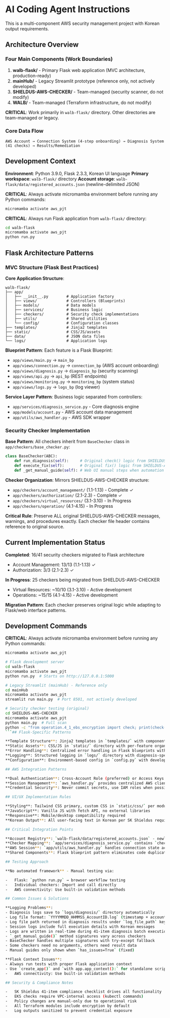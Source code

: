 # AI Coding Agent Instructions

This is a multi-component AWS security management project with Korean output requirements.

## Architecture Overview

### Four Main Components (Work Boundaries)

1. **walb-flask/** - Primary Flask web application (MVC architecture, production-ready)
2. **mainHub/** - Legacy Streamlit prototype (reference only, not actively developed)
3. **SHIELDUS-AWS-CHECKER/** - Team-managed (security scanner, do not modify)
4. **WALB/** - Team-managed (Terraform infrastructure, do not modify)

**CRITICAL**: Work primarily in `walb-flask/` directory. Other directories are team-managed or legacy.

### Core Data Flow

```
AWS Account → Connection System (4-step onboarding) → Diagnosis System (41 checks) → Results/Remediation
```

## Development Context

**Environment**: Python 3.9.0, Flask 2.3.3, Korean UI language
**Primary workspace**: `walb-flask/` directory
**Account storage**: `walb-flask/data/registered_accounts.json` (newline-delimited JSON)

**CRITICAL**: Always activate micromamba environment before running any Python commands:

```bash
micromamba activate aws_pjt
```

**CRITICAL**: Always run Flask application from `walb-flask/` directory:

```bash
cd walb-flask
micromamba activate aws_pjt
python run.py
```

## Flask Architecture Patterns

### MVC Structure (Flask Best Practices)

**Core Application Structure**:

```
walb-flask/
├── app/
│   ├── __init__.py        # Application factory
│   ├── views/             # Controllers (Blueprints)
│   ├── models/            # Data models
│   ├── services/          # Business logic
│   ├── checkers/          # Security check implementations
│   ├── utils/             # Shared utilities
│   └── config/            # Configuration classes
├── templates/             # Jinja2 templates
├── static/                # CSS/JS/assets
├── data/                  # JSON data files
└── logs/                  # Application logs
```

**Blueprint Pattern**: Each feature is a Flask Blueprint:

-   `app/views/main.py` → `main_bp`
-   `app/views/connection.py` → `connection_bp` (AWS account onboarding)
-   `app/views/diagnosis.py` → `diagnosis_bp` (security scanning)
-   `app/views/api.py` → `api_bp` (REST endpoints)
-   `app/views/monitoring.py` → `monitoring_bp` (system status)
-   `app/views/logs.py` → `logs_bp` (log viewer)

**Service Layer Pattern**: Business logic separated from controllers:

-   `app/services/diagnosis_service.py` - Core diagnosis engine
-   `app/models/account.py` - AWS account data management
-   `app/utils/aws_handler.py` - AWS SDK wrapper

### Security Checker Implementation

**Base Pattern**: All checkers inherit from `BaseChecker` class in `app/checkers/base_checker.py`:

```python
class BaseChecker(ABC):
    def run_diagnosis(self):     # Original check() logic from SHIELDUS-AWS-CHECKER
    def execute_fix(self):       # Original fix() logic from SHIELDUS-AWS-CHECKER
    def _get_manual_guide(self): # Web UI manual steps when automation is risky
```

**Checker Organization**: Mirrors SHIELDUS-AWS-CHECKER structure:

-   `app/checkers/account_management/` (1.1-1.13) - Complete ✓
-   `app/checkers/authorization/` (2.1-2.3) - Complete ✓
-   `app/checkers/virtual_resources/` (3.1-3.10) - In Progress
-   `app/checkers/operation/` (4.1-4.15) - In Progress

**Critical Rule**: Preserve ALL original SHIELDUS-AWS-CHECKER messages, warnings, and procedures exactly. Each checker file header contains reference to original source.

## Current Implementation Status

**Completed**: 16/41 security checkers migrated to Flask architecture

-   Account Management: 13/13 (1.1-1.13) ✓
-   Authorization: 3/3 (2.1-2.3) ✓

**In Progress**: 25 checkers being migrated from SHIELDUS-AWS-CHECKER

-   Virtual Resources: ~10/10 (3.1-3.10) - Active development
-   Operations: ~15/15 (4.1-4.15) - Active development

**Migration Pattern**: Each checker preserves original logic while adapting to Flask/web interface patterns.

## Development Commands

**CRITICAL**: Always activate micromamba environment before running any Python commands:

```bash
micromamba activate aws_pjt
```

````bash
# Flask development server
cd walb-flask
micromamba activate aws_pjt
python run.py  # Starts on http://127.0.0.1:5000

# Legacy Streamlit (mainHub) - Reference only
cd mainHub
micromamba activate aws_pjt
streamlit run main.py  # Port 8501, not actively developed

# Security checker testing (original)
cd SHIELDUS-AWS-CHECKER
micromamba activate aws_pjt
python main.py  # Full scan
python -c "from operation.4_1_ebs_encryption import check; print(check())"  # Individual check
```## Flask-Specific Patterns

**Template Structure**: Jinja2 templates in `templates/` with component-based organization
**Static Assets**: CSS/JS in `static/` directory with per-feature organization
**Error Handling**: Centralized error handling in Flask blueprints with Korean error messages
**Logging**: Structured logging in `logs/` directory with diagnosis-specific log files
**Configuration**: Environment-based config in `config.py` with development/production settings

## AWS Integration Patterns

**Dual Authentication**: Cross-Account Role (preferred) or Access Keys
**Session Management**: `aws_handler.py` provides centralized AWS client management
**Credential Security**: Never commit secrets, use IAM roles when possible

## UI/UX Implementation Rules

**Styling**: Tailwind CSS primary, custom CSS in `static/css/` per module
**JavaScript**: Vanilla JS with fetch API, no external libraries
**Responsive**: Mobile/desktop compatibility required
**Korean Output**: All user-facing text in Korean per SK Shieldus requirements

## Critical Integration Points

**Account Registry**: `walb-flask/data/registered_accounts.json` - newline-delimited JSON objects
**Checker Mapping**: `app/services/diagnosis_service.py` contains `checker_mapping` dictionary
**AWS Session**: `app/utils/aws_handler.py` handles connection state across requests
**Shared Components**: Flask blueprint pattern eliminates code duplication between features

## Testing Approach

**No automated framework** - Manual testing via:

-   Flask: `python run.py` → browser workflow testing
-   Individual checkers: Import and call directly
-   AWS connectivity: Use built-in validation methods

## Common Issues & Solutions

**Logging Problems**:
- Diagnosis logs save to `logs/diagnosis/` directory automatically
- Log file format: `YYYYMMDD_HHMMSS_AccountID.log` (timestamp + account ID)
- Log file path returned in diagnosis results under `log_file_path` key
- Session logs include full execution details with Korean messages
- Logs are written in real-time during 41-item diagnosis batch execution**Checker Implementation Issues**:
- `_get_manual_guide()` method signatures vary across checkers
- BaseChecker handles multiple signatures with try-except fallback
- Some checkers need no arguments, others need result data
- Manual guides only shown when `has_issues=True` (fixed)

**Flask Context Issues**:
- Always run tests with proper Flask application context
- Use `create_app()` and `with app.app_context():` for standalone scripts
-   AWS connectivity: Use built-in validation methods

## Security & Compliance Notes

-   SK Shieldus 41-item compliance checklist drives all functionality
-   EKS checks require VPC-internal access (kubectl commands)
-   Policy changes are manual-only due to operational risk
-   All Terraform modules include encryption by default
-   Log outputs sanitized to prevent credential exposure
````
